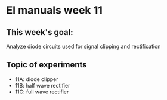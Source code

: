 # EI manuals week 11

## This week's goal: 
Analyze diode circuits used for signal clipping and rectification

## Topic of experiments
- 11A: diode clipper
- 11B: half wave rectifier
- 11C: full wave rectifier


